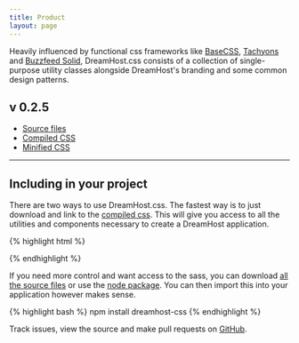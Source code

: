 ```yaml
---
title: Product
layout: page
---
```


<div class="u-clearfix m-bottom-2">
	<div class="g-3_4__m">
		<p class="t-4">Heavily influenced by functional css frameworks like <a href="http://basscss.com/">BaseCSS</a>, <a href="http://tachyons.io">Tachyons</a> and <a href="http://solid.buzzfeed.com">Buzzfeed Solid</a>, DreamHost.css consists of a collection of single-purpose utility classes alongside DreamHost's branding and some common design patterns.</p>
	</div>
	<div class="g-1_4__m p bg-c-g200">
		<h2>v 0.2.5</h2>
		<ul class="List List--small-bold">
			<li><a href="https://github.com/dreamhost/dreamhost.css/tree/master/framework">Source files</a></li> <!-- this should be a github release -->
			<li><a href="https://github.com/dreamhost/dreamhost.css/blob/master/framework/dist/latest/dreamhost.css">Compiled CSS</a></li>
			<li><a href="https://github.com/dreamhost/dreamhost.css/blob/master/framework/dist/latest/dreamhost.min.css">Minified CSS</a></li>
		</ul>
	</div>
</div>

<hr />

<h2>Including in your project</h2>
<p>There are two ways to use DreamHost.css. The fastest way is to just download and link to the <a href="https://github.com/dreamhost/dreamhost.css/blob/master/framework/dist/latest/dreamhost.css">compiled css</a>. This will give you access to all the utilities and components necessary to create a DreamHost application.</p>

{% highlight html %}
<link rel="stylesheet" type="text/css" href="dreamhost.min.css">
{% endhighlight %}

<p>If you need more control and want access to the sass, you can download <a href="#">all the source files</a> or use the <a href="http://npmjs.com/package/dreamhost-css">node package</a>. You can then import this into your application however makes sense.</p>

{% highlight bash %}
npm install dreamhost-css
{% endhighlight %}

<p class="m-bottom-0 t-style-italic">Track issues, view the source and make pull requests on <a href="https://github.com/dreamhost/dreamhost.css">GitHub</a>.</p>

